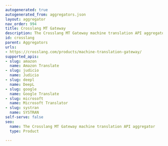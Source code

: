 ```yaml
---
autogenerated: true
autogenerated_from: aggregators.json
layout: aggregator
nav_order: 994
title: Crosslang MT Gateway
description: The Crosslang MT Gateway machine translation API aggregator
id: crosslang
parent: Aggregators
urls:
- https://crosslang.com/products/machine-translation-gateway/
supported_apis:
- slug: amazon
  name: Amazon Translate
- slug: judicio
  name: Judicio
- slug: deepl
  name: DeepL
- slug: google
  name: Google Translate
- slug: microsoft
  name: Microsoft Translator
- slug: systran
  name: SYSTRAN
self-serve: false
seo:
  name: The Crosslang MT Gateway machine translation API aggregator
  type: Product

---
```


